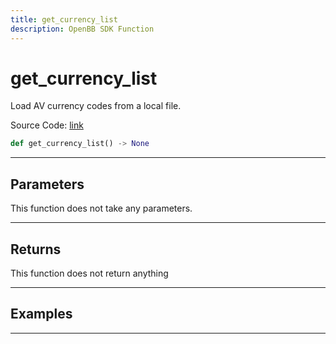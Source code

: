 ```yaml
---
title: get_currency_list
description: OpenBB SDK Function
---
```


# get_currency_list

Load AV currency codes from a local file.

Source Code: [link](https://github.com/OpenBB-finance/OpenBBTerminal/tree/main/openbb_terminal/forex/av_model.py#L19)

```python
def get_currency_list() -> None
```
---

## Parameters

This function does not take any parameters.

---

## Returns

This function does not return anything

---

## Examples

---

